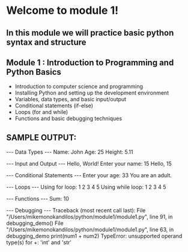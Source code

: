 # Welcome to module 1!

## In this module we will practice basic python syntax and structure

## Module 1 : Introduction to Programming and Python Basics
- Introduction to computer science and programming
- Installing Python and setting up the development environment
- Variables, data types, and basic input/output
- Conditional statements (if-else)
- Loops (for and while)
- Functions and basic debugging techniques

## SAMPLE OUTPUT:

--- Data Types ---
Name: John
Age: 25
Height: 5.11

--- Input and Output ---
Hello, World!
Enter your name: 15
Hello, 15

--- Conditional Statements ---
Enter your age: 33
You are an adult.

--- Loops ---
Using for loop:
1
2
3
4
5
Using while loop:
1
2
3
4
5

--- Functions ---
Sum: 10

--- Debugging ---
Traceback (most recent call last):
  File "/Users/mikemonokandilos/python/module1/module1.py", line 91, in <module>
    debugging_demo()
  File "/Users/mikemonokandilos/python/module1/module1.py", line 63, in debugging_demo
    print(num1 + num2)
TypeError: unsupported operand type(s) for +: 'int' and 'str'
